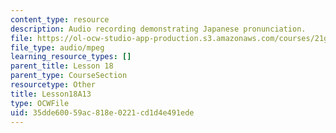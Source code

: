 ```yaml
---
content_type: resource
description: Audio recording demonstrating Japanese pronunciation.
file: https://ol-ocw-studio-app-production.s3.amazonaws.com/courses/21g-504-japanese-iv-spring-2009/35dde60059ac818e0221cd1d4e491ede_Lesson18A13.mp3
file_type: audio/mpeg
learning_resource_types: []
parent_title: Lesson 18
parent_type: CourseSection
resourcetype: Other
title: Lesson18A13
type: OCWFile
uid: 35dde600-59ac-818e-0221-cd1d4e491ede
---
```

